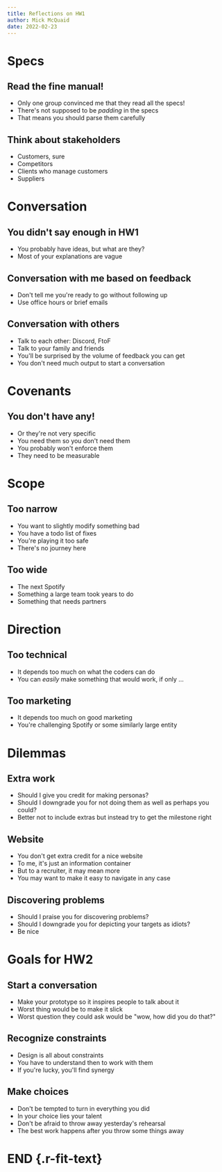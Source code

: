 ```yaml
---
title: Reflections on HW1
author: Mick McQuaid
date: 2022-02-23
---
```


# Specs

## Read the fine manual!
- Only one group convinced me that they read all the specs!
- There's not supposed to be *padding* in the specs
- That means you should parse them carefully

## Think about stakeholders
- Customers, sure
- Competitors
- Clients who manage customers
- Suppliers

# Conversation

## You didn't say enough in HW1
- You probably have ideas, but what are they?
- Most of your explanations are vague

## Conversation with me based on feedback
- Don't tell me you're ready to go without following up
- Use office hours or brief emails

## Conversation with others
- Talk to each other: Discord, FtoF
- Talk to your family and friends
- You'll be surprised by the volume of feedback you can get
- You don't need much output to start a conversation

# Covenants

## You don't have any!
- Or they're not very specific
- You need them so you don't need them
- You probably won't enforce them
- They need to be measurable

# Scope

## Too narrow
- You want to slightly modify something bad
- You have a todo list of fixes
- You're playing it too safe
- There's no journey here

## Too wide
- The next Spotify
- Something a large team took years to do
- Something that needs partners

# Direction

## Too technical
- It depends too much on what the coders can do
- You can *easily* make something that would work, if only ...

## Too marketing
- It depends too much on good marketing
- You're challenging Spotify or some similarly large entity

# Dilemmas

## Extra work
- Should I give you credit for making personas?
- Should I downgrade you for not doing them as well as perhaps you could?
- Better not to include extras but instead try to get the milestone right

## Website
- You don't get extra credit for a nice website
- To me, it's just an information container
- But to a recruiter, it may mean more
- You may want to make it easy to navigate in any case

## Discovering problems
- Should I praise you for discovering problems?
- Should I downgrade you for depicting your targets as idiots?
- Be nice

# Goals for HW2

## Start a conversation
- Make your prototype so it inspires people to talk about it
- Worst thing would be to make it slick
- Worst question they could ask would be "wow, how did you do that?"

## Recognize constraints
- Design is all about constraints
- You have to understand then to work with them
- If you're lucky, you'll find synergy

## Make choices
- Don't be tempted to turn in everything you did
- In your choice lies your talent
- Don't be afraid to throw away yesterday's rehearsal
- The best work happens after you throw some things away

# END {.r-fit-text}
